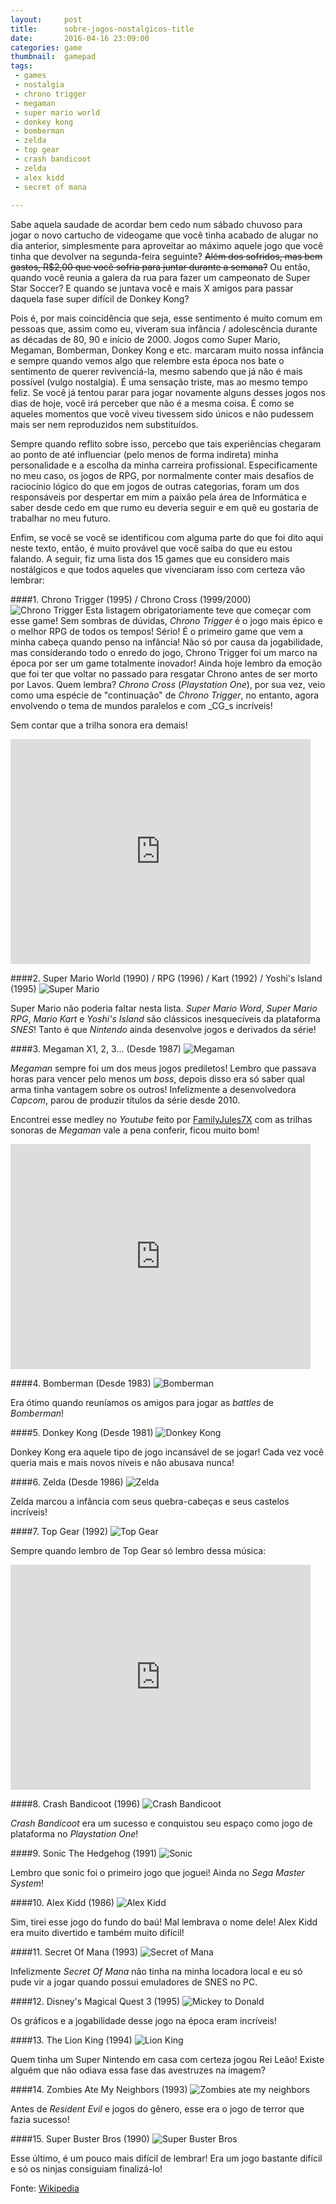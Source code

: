 ```yaml
---
layout:     post
title:      sobre-jogos-nostalgicos-title
date:       2016-04-16 23:09:00
categories: game
thumbnail:  gamepad
tags:
 - games
 - nostalgia
 - chrono trigger
 - megaman
 - super mario world
 - donkey kong
 - bomberman
 - zelda
 - top gear
 - crash bandicoot
 - zelda
 - alex kidd
 - secret of mana
 
---
```

Sabe aquela saudade de acordar bem cedo num sábado chuvoso para jogar o novo cartucho 
de videogame que você tinha acabado de alugar no dia anterior, simplesmente para 
aproveitar ao máximo aquele jogo que você tinha que devolver na segunda-feira seguinte? 
<del>Além dos sofridos, mas bem gastos,  R$2,00 que você sofria para juntar durante a semana?</del> 
Ou então, quando você reunia a galera da rua para fazer um campeonato de Super Star Soccer? 
E quando se juntava você e mais X amigos para passar daquela fase super difícil de Donkey Kong?

Pois é, por mais coincidência que seja, esse sentimento é muito comum em pessoas que, assim como eu, 
viveram sua infância / adolescência durante as décadas de 80, 90 e início de 2000. Jogos como Super Mario, 
Megaman, Bomberman, Donkey Kong e etc. marcaram muito nossa infância e sempre quando vemos algo que relembre esta época nos 
bate o sentimento de querer revivenciá-la, mesmo sabendo que já não é mais possível (vulgo nostalgia). É uma sensação triste, 
mas ao mesmo tempo feliz. Se você já tentou parar para jogar novamente alguns desses jogos nos dias de hoje, você 
irá perceber que não é a mesma coisa.  É como se aqueles momentos que você viveu tivessem sido únicos e não 
pudessem mais ser nem reproduzidos nem substituídos.

Sempre quando reflito sobre isso, percebo que tais experiências chegaram ao ponto de até influenciar 
(pelo menos de forma indireta) minha personalidade e a escolha da minha carreira profissional. 
Especificamente no meu caso, os jogos de RPG, por normalmente conter mais desafios de raciocínio 
lógico do que em jogos de outras categorias, foram um dos responsáveis por despertar em mim a paixão 
pela área de Informática e saber desde cedo em que rumo eu deveria seguir e em quê eu gostaria de trabalhar no meu futuro.

Enfim, se você se você se identificou com alguma parte do que foi dito aqui neste texto, então, 
é muito provável que você saiba do que eu estou falando. 
A seguir, fiz uma lista dos 15 games que eu considero mais nostálgicos 
e que todos aqueles que vivenciaram isso com certeza vão lembrar:

####1. Chrono Trigger (1995) / Chrono Cross (1999/2000)
![Chrono Trigger]({{site.baseurl}}/assets/posts/chrono-trigger-cross.jpg)
Esta listagem obrigatoriamente teve que começar com esse game! 
Sem sombras de dúvidas, _Chrono Trigger_ é o jogo mais épico e o melhor RPG de todos os tempos! 
Sério! É o primeiro game que vem a minha cabeça quando penso na infância!
Não só por causa da jogabilidade, mas considerando todo o enredo do jogo, Chrono Trigger foi um
marco na época por ser um game totalmente inovador!
Ainda hoje lembro da emoção que foi ter que voltar no passado para resgatar Chrono antes de
ser morto por Lavos. Quem lembra? _Chrono Cross_ (_Playstation One_), 
por sua vez, veio como uma espécie de "continuação"
de _Chrono Trigger_, no entanto, agora envolvendo o tema de mundos paralelos e com _CG_s incríveis!

Sem contar que a trilha sonora era demais!

<div class="text-center">
<iframe width="480" height="360" src="https://www.youtube.com/embed/Xx19tmRCi9k" frameborder="0" allowfullscreen></iframe>
</div>

####2. Super Mario World (1990) / RPG (1996) / Kart (1992) / Yoshi's Island (1995)
![Super Mario]({{site.baseurl}}/assets/posts/mario-games.jpg)

Super Mario não poderia faltar nesta lista. _Super Mario Word_, _Super Mario RPG_, _Mario Kart_ e _Yoshi's Island_ 
são clássicos inesquecíveis da plataforma _SNES_! Tanto é que _Nintendo_ ainda desenvolve 
jogos e derivados da série!

####3. Megaman X1, 2, 3... (Desde 1987)
![Megaman]({{site.baseurl}}/assets/posts/megaman-x.jpg)

_Megaman_ sempre foi um dos meus jogos prediletos! Lembro que passava horas para vencer pelo menos um _boss_, depois
disso era só saber qual arma tinha vantagem sobre os outros! Infelizmente a desenvolvedora _Capcom_, parou
de produzir títulos da série desde 2010. 

Encontrei esse medley no _Youtube_ feito por [FamilyJules7X](https://www.youtube.com/user/FamilyJules7X) 
com as trilhas sonoras de _Megaman_ vale a pena conferir, ficou muito bom!

<div class="text-center">
<iframe width="480" height="360" src="https://www.youtube.com/embed/APNQghAQlzM" frameborder="0" allowfullscreen></iframe>
</div>

####4. Bomberman (Desde 1983)
![Bomberman]({{site.baseurl}}/assets/posts/bomberman.png)

Era ótimo quando reuníamos os amigos para jogar as _battles_ de _Bomberman_!


####5. Donkey Kong (Desde 1981)
![Donkey Kong]({{site.baseurl}}/assets/posts/donkey-kong.jpg)

Donkey Kong era aquele tipo de jogo incansável de se jogar! Cada vez você queria mais e mais novos níveis e não abusava 
nunca!

####6. Zelda (Desde 1986)
![Zelda]({{site.baseurl}}/assets/posts/zelda.jpg)

Zelda marcou a infância com seus quebra-cabeças e seus castelos incríveis!


####7. Top Gear (1992)
![Top Gear]({{site.baseurl}}/assets/posts/top-gear.jpg)

Sempre quando lembro de Top Gear só lembro dessa música:

<div class="text-center">
<iframe width="480" height="360" src="https://www.youtube.com/embed/45xpqOPbFdQ" frameborder="0" allowfullscreen></iframe>
</div>

####8. Crash Bandicoot (1996)
![Crash Bandicoot]({{site.baseurl}}/assets/posts/crash-bandicoot.jpg)

_Crash Bandicoot_ era um sucesso e conquistou seu espaço como jogo de plataforma no _Playstation One_!


####9. Sonic The Hedgehog (1991)
![Sonic]({{site.baseurl}}/assets/posts/sonic.jpg)

Lembro que sonic foi o primeiro jogo que joguei! Ainda no _Sega Master System_!

####10. Alex Kidd (1986)
![Alex Kidd]({{site.baseurl}}/assets/posts/alex-kidd.jpg)

Sim, tirei esse jogo do fundo do baú! Mal lembrava o nome dele! Alex Kidd era muito divertido e também muito difícil!

####11. Secret Of Mana (1993)
![Secret of Mana]({{site.baseurl}}/assets/posts/secret-of-mana.jpg)

Infelizmente _Secret Of Mana_ não tinha na minha locadora local e eu só pude vir a jogar quando possui emuladores de SNES no PC.

####12. Disney's Magical Quest 3 (1995)
![Mickey to Donald]({{site.baseurl}}/assets/posts/mickey-to-donald.jpg)

Os gráficos e a jogabilidade desse jogo na época eram incríveis!

####13. The Lion King (1994)
![Lion King]({{site.baseurl}}/assets/posts/lion-king.jpg)

Quem tinha um Super Nintendo em casa com certeza jogou Rei Leão! Existe alguém que não odiava essa fase das avestruzes na imagem?

####14. Zombies Ate My Neighbors (1993)
![Zombies ate my neighbors]({{site.baseurl}}/assets/posts/zombies-ate.jpg)

Antes de _Resident Evil_ e jogos do gênero, esse era o jogo de terror que fazia sucesso!

####15. Super Buster Bros (1990)
![Super Buster Bros]({{site.baseurl}}/assets/posts/super-buster-bros.png)

Esse último, é um pouco mais difícil de lembrar! Era um jogo bastante difícil e só os ninjas consiguiam finalizá-lo!

Fonte: [Wikipedia](https://en.wikipedia.org/)

